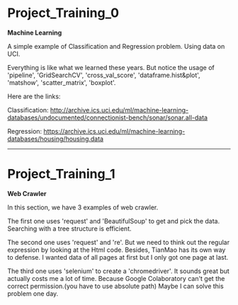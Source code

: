 # Project_Training_0 
**Machine Learning**

A simple example of Classification and Regression problem.
Using data on UCI. 

Everything is like what we learned these years.
But notice the usage of 'pipeline', 'GridSearchCV', 'cross_val_score', 'dataframe.hist&plot', 'matshow', 'scatter_matrix', 'boxplot'.

Here are the links:

Classification: http://archive.ics.uci.edu/ml/machine-learning-databases/undocumented/connectionist-bench/sonar/sonar.all-data

Regression: https://archive.ics.uci.edu/ml/machine-learning-databases/housing/housing.data

***

# Project_Training_1
**Web Crawler**

In this section, we have 3 examples of web crawler.

The first one uses 'request' and 'BeautifulSoup' to get and pick the data. Searching with a tree structure is efficient.

The second one uses 'request' and 're'. But we need to think out the regular expression by looking at the Html code.
Besides, TianMao has its own way to defense. I wanted data of all pages at first but I only got one page at last.

The third one uses 'selenium' to create a 'chromedriver'. It sounds great but actually costs me a lot of time. Because Google Colaboratory can't get the correct
 permission.(you have to use absolute path) Maybe I can solve this problem one day.

